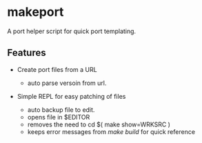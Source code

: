 # makeport
A port helper script for quick port templating.

## Features
- Create port files from a URL
	- auto parse versoin from url.

- Simple REPL for easy patching of files
	- auto backup file to edit.
	- opens file in $EDITOR
	- removes the need to cd $( make show=WRKSRC )
	- keeps error messages from _make build_ for quick reference
